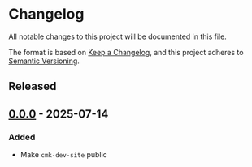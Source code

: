 # Changelog
All notable changes to this project will be documented in this file.

The format is based on [Keep a Changelog](https://keepachangelog.com/en/1.0.0/),
and this project adheres to [Semantic Versioning](https://semver.org/spec/v2.0.0.html).

<!--
## [x.y.z] - yyyy-mm-dd
### Added
### Changed
### Removed
### Fixed
-->
<!--
RegEx for release version from file
r"^\#\# \[\d{1,}[.]\d{1,}[.]\d{1,}\] \- \d{4}\-\d{2}-\d{2}$"
-->

## Released
## [0.0.0] - 2025-07-14
### Added
- Make `cmk-dev-site` public

[0.0.0]: https://review.lan.tribe29.com/gitweb?p=cmk-dev-site.git;a=tag;h=refs/tags/0.0.0
